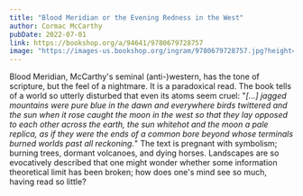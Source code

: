 ```yaml
---
title: "Blood Meridian or the Evening Redness in the West"
author: Cormac McCarthy
pubDate: 2022-07-01
link: https://bookshop.org/a/94641/9780679728757
image: "https://images-us.bookshop.org/ingram/9780679728757.jpg?height=1200&v=v2"
---
```


Blood Meridian, McCarthy's seminal (anti-)western, has the tone of scripture, but the feel of a nightmare. It is a paradoxical read. The book tells of a world so utterly disturbed that even its atoms seem cruel: "_[...] jagged mountains were pure blue in the dawn and everywhere birds twittered and the sun when it rose caught the moon in the west so that they lay opposed to each other across the earth, the sun whitehot and the moon a pale replica, as if they were the ends of a common bore beyond whose terminals burned worlds past all reckoning._" The text is pregnant with symbolism; burning trees, dormant volcanoes, and dying horses. Landscapes are so evocatively described that one might wonder whether some information theoretical limit has been broken; how does one's mind see so much, having read so little?
